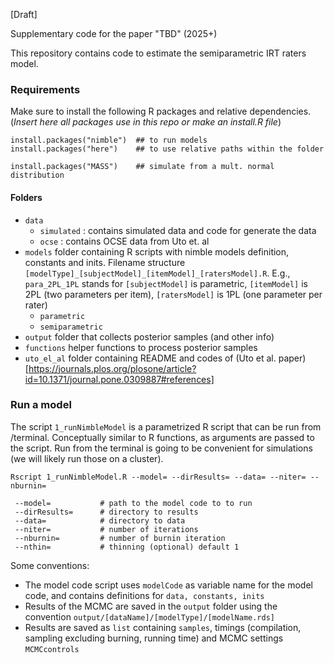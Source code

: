 [Draft]

Supplementary code for the paper "TBD" (2025+)

This repository contains code to estimate the semiparametric IRT raters model. 

### Requirements

Make sure to install the following R packages and relative dependencies. 
(*Insert here all packages use in this repo or make an install.R file*) 


```{}
install.packages("nimble")  ## to run models
install.packages("here")	## to use relative paths within the folder

install.packages("MASS")	## simulate from a mult. normal distribution
```

#### Folders 

- `data` 
	- `simulated` : contains simulated data and code for generate the data
	- `ocse` : contains OCSE data from Uto et. al
- `models`  folder containing R scripts with nimble models definition, constants and inits. Filename structure `[modelType]_[subjectModel]_[itemModel]_[ratersModel].R`. E.g., `para_2PL_1PL` stands for `[subjectModel]` is parametric, `[itemModel]` is 2PL (two parameters per item), `[ratersModel]` is 1PL (one parameter per rater)
	- `parametric` 
	- `semiparametric` 
- `output` folder that collects posterior samples (and other info) 
- `functions` helper functions to process posterior samples
- `uto_el_al` folder containing README and codes of (Uto et al. paper)[https://journals.plos.org/plosone/article?id=10.1371/journal.pone.0309887#references]

### Run a model 

The script `1_runNimbleModel` is a parametrized R script that can be run from /terminal. Conceptually similar to R functions, as arguments are passed to the script. Run from the terminal is going to be convenient for simulations (we will likely run those on a cluster). 


`Rscript 1_runNimbleModel.R --model= --dirResults= --data= --niter= --nburnin=`


```{}
 --model=           # path to the model code to to run  
 --dirResults=      # directory to results  
 --data=            # directory to data   
 --niter=           # number of iterations  
 --nburnin=         # number of burnin iteration  
 --nthin=			# thinning (optional) default 1
 ```

 Some conventions:

 * The model code script uses `modelCode` as variable name for the model code, and contains definitions for `data, constants, inits`
 * Results of the MCMC are saved in the `output` folder using the convention `output/[dataName]/[modelType]/[modelName.rds]`
 * Results are saved as `list` containing `samples`, timings (compilation, sampling excluding burning, running time) and MCMC settings `MCMCcontrols`